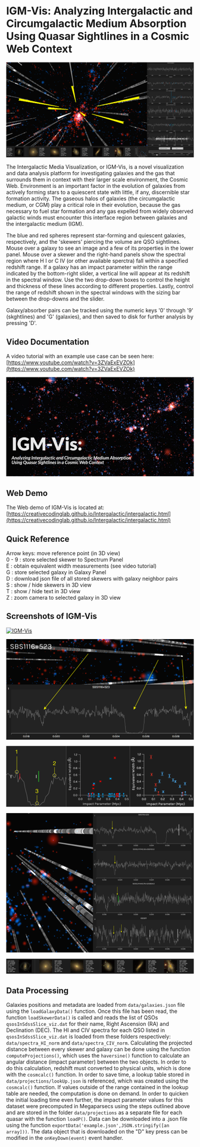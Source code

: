 # IGM-Vis: Analyzing Intergalactic and Circumgalactic Medium Absorption Using Quasar Sightlines in a Cosmic Web Context

[![IGM-Vis](images/IGM-Vis_overview.png)](images/IGM-Vis_overview.png "IGM-Vis")


The Intergalactic Media Visualization, or IGM-Vis, is a novel visualization and data analysis platform for investigating galaxies and the gas that surrounds them in context with their larger scale environment, the Cosmic Web.  Environment is an important factor in the evolution of galaxies from actively forming stars to a quiescent state with little, if any, discernible star formation activity. The gaseous halos of galaxies (the circumgalactic medium, or CGM) play a critical role in their evolution, because the gas necessary to fuel star formation and any gas expelled from widely observed galactic winds must encounter this interface region between galaxies and the intergalactic medium (IGM). 

The blue and red spheres represent star-forming and quiescent galaxies, respectively, and the
'skewers' piercing the volume are QSO sightlines. Mouse over a galaxy to see an image and a few
of its properties in the lower panel.  Mouse over a skewer and the right-hand panels show the spectral region where H I or C IV (or other available sperctra) fall within a specified redshift range.  If a galaxy has an impact parameter within the range indicated by the bottom-right slider, a
vertical line will appear at its redshift in the spectral window.  Use the two drop-down boxes to
control the height and thickness of these lines according to different properties.  Lastly, control
the range of redshift shown in the spectral windows with the sizing bar between the drop-downs and
the slider.

Galaxy/absorber pairs can be tracked using the numeric keys '0' through '9' (skghtlines) and 'G' (galaxies), and then saved to disk for further analysis by pressing 'D'. 

## Video Documentation

A video tutorial with an example use case can be seen here: [https://www.youtube.com/watch?v=3ZVaExEVZOk](https://www.youtube.com/watch?v=3ZVaExEVZOk)

[![IGM-Vis](images/IGM-video.jpg)](https://www.youtube.com/watch?v=3ZVaExEVZOk "IGM-Vis")

## Web Demo

The Web demo of IGM-Vis is located at: [https://creativecodinglab.github.io/Intergalactic/intergalactic.html](https://creativecodinglab.github.io/Intergalactic/intergalactic.html) 


## Quick Reference<br/>
Arrow keys: move reference point (in 3D view) <br/>
0 - 9 : store selected skewer to Spectrum Panel<br/>
E : obtain equivalent width measurements (see video tutorial) <br/>
G : store selected galaxy in Galaxy Panel<br/>
D : download json file of all stored skewers with galaxy neighbor pairs<br/>
S : show / hide skewers in 3D view  <br/>
T : show / hide text in 3D view  <br/>
Z : zoom camera to selected galaxy in 3D view <br/>


## Screenshots of IGM-Vis


[![IGM-Vis](images/IGM-Vis_zoomAndFilter.png)](images/IGM-Vis_zoomAndFilter.png "IGM-Vis")


[![IGM-Vis](images/IGM-Vis_skwererSpectra.png)](images/IGM-Vis_skwererSpectra.png "IGM-Vis")


[![IGM-Vis](images/IGM-Vis_EquivalentWidthPlot.png)](images/IGM-Vis_EquivalentWidthPlot.png "IGM-Vis")


[![IGM-Vis](images/IGM-Vis_Coherence.png)](images/IGM-Vis_Coherence.png "IGM-Vis")


[![IGM-Vis](images/IGM-Vis_galaxies.png)](images/IGM-Vis_galaxies.png "IGM-Vis")

## Data Processing

Galaxies positions and metadata are loaded from `data/galaxies.json` file using the `loadGalaxyData()` function. Once this file has been read, the function `loadSkewerData()` is called and reads the list of QSOs `qsosInSdssSlice_viz.dat` for their name, Right Ascension (RA) and Declination (DEC). The HI and CIV spectra for each QSO listed in `qsosInSdssSlice_viz.dat` is loaded from these folders respectively:  `data/spectra_HI_norm` and `data/spectra_CIV_norm`. Calculating the projected distance between every skewer and galaxy can be done using the function `computeProjections()`, which uses the `haversine()` function to calculate an angular distance (impact parameter) between the two objects. In order to do this calculation, redshift must converted to physical units, which is done with the `cosmcalc()` function. In order to save time, a lookup table stored in `data/projections/lookUp.json` is referenced, which was created using the `cosmcalc()` function. If values outside of the range contained in the lookup table are needed, the computation is done on demand. In order to quicken the initial loading time even further, the impact parameter values for this dataset were precomputed in Megaparsecs using the steps outlined above and are stored in the folder `data/projections` as a separate file for each quasar with the function `loadP()`. Data can be downloaded into a .json file using the function `exportData('example.json',JSON.stringify([an array]))`. The data object that is downloaded on the "D" key press can be modified in the `onKeyDown(event)` event handler.



